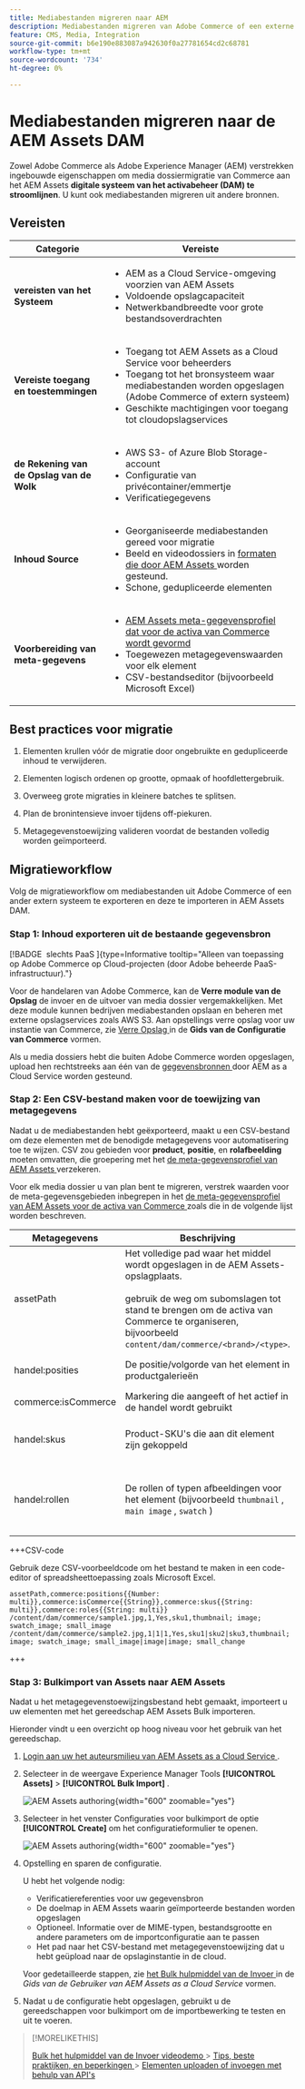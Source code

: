 ```yaml
---
title: Mediabestanden migreren naar AEM
description: Mediabestanden migreren van Adobe Commerce of een externe bron naar de AEM Assets DAM.
feature: CMS, Media, Integration
source-git-commit: b6e190e883087a942630f0a27781654cd2c68781
workflow-type: tm+mt
source-wordcount: '734'
ht-degree: 0%

---
```



# Mediabestanden migreren naar de AEM Assets DAM

Zowel Adobe Commerce als Adobe Experience Manager (AEM) verstrekken ingebouwde eigenschappen om media dossiermigratie van Commerce aan het AEM Assets **digitale systeem van het activabeheer (DAM) te stroomlijnen**. U kunt ook mediabestanden migreren uit andere bronnen.

## Vereisten

| Categorie | Vereiste |
|----------|-------------|
| **vereisten van het Systeem** | <ul><li>AEM as a Cloud Service-omgeving voorzien van AEM Assets</li><li>Voldoende opslagcapaciteit</li><li>Netwerkbandbreedte voor grote bestandsoverdrachten</li></ul> |
| **Vereiste toegang en toestemmingen** | <ul><li>Toegang tot AEM Assets as a Cloud Service voor beheerders</li><li>Toegang tot het bronsysteem waar mediabestanden worden opgeslagen (Adobe Commerce of extern systeem)</li><li>Geschikte machtigingen voor toegang tot cloudopslagservices</li></ul> |
| **de Rekening van de Opslag van de Wolk** | <ul><li>AWS S3- of Azure Blob Storage-account</li><li>Configuratie van privécontainer/emmertje</li><li>Verificatiegegevens</li></ul> |
| **Inhoud Source** | <ul><li>Georganiseerde mediabestanden gereed voor migratie</li><li>Beeld en videodossiers in <a href="https://experienceleague.adobe.com/en/docs/experience-manager-cloud-service/content/assets/file-format-support#image-formats"> formaten die door AEM Assets </a> worden gesteund.</li><li>Schone, gedupliceerde elementen</li></li> |
| **Voorbereiding van meta-gegevens** | <ul><li><a href="https://experienceleague.adobe.com/en/docs/commerce-admin/content-design/aem-asset-management/getting-started/aem-assets-configure-aem"> AEM Assets meta-gegevensprofiel dat voor de activa van Commerce wordt gevormd </a></li><li>Toegewezen metagegevenswaarden voor elk element</li><li>CSV-bestandseditor (bijvoorbeeld Microsoft Excel)</li></ul> |

## Best practices voor migratie

1. Elementen krullen vóór de migratie door ongebruikte en gedupliceerde inhoud te verwijderen.

1. Elementen logisch ordenen op grootte, opmaak of hoofdlettergebruik.

1. Overweeg grote migraties in kleinere batches te splitsen.

1. Plan de bronintensieve invoer tijdens off-piekuren.

1. Metagegevenstoewijzing valideren voordat de bestanden volledig worden geïmporteerd.

## Migratieworkflow

Volg de migratieworkflow om mediabestanden uit Adobe Commerce of een ander extern systeem te exporteren en deze te importeren in AEM Assets DAM.

### Stap 1: Inhoud exporteren uit de bestaande gegevensbron

[!BADGE &#x200B; slechts PaaS &#x200B;]{type=Informative tooltip="Alleen van toepassing op Adobe Commerce op Cloud-projecten (door Adobe beheerde PaaS-infrastructuur)."}

Voor de handelaren van Adobe Commerce, kan de **Verre module van de Opslag** de invoer en de uitvoer van media dossier vergemakkelijken. Met deze module kunnen bedrijven mediabestanden opslaan en beheren met externe opslagservices zoals AWS S3. Aan opstellings verre opslag voor uw instantie van Commerce, zie [ Verre Opslag ](https://experienceleague.adobe.com/en/docs/commerce-operations/configuration-guide/storage/remote-storage/remote-storage-aws-s3) in de **Gids van de Configuratie van Commerce** vormen.

Als u media dossiers hebt die buiten Adobe Commerce worden opgeslagen, upload hen rechtstreeks aan één van de [ gegevensbronnen ](https://experienceleague.adobe.com/en/docs/experience-manager-cloud-service/content/assets/assets-view/bulk-import-assets-view#prerequisites) door AEM as a Cloud Service worden gesteund.

### Stap 2: Een CSV-bestand maken voor de toewijzing van metagegevens

Nadat u de mediabestanden hebt geëxporteerd, maakt u een CSV-bestand om deze elementen met de benodigde metagegevens voor automatisering toe te wijzen. CSV zou gebieden voor **product**, **positie**, en **rolafbeelding** moeten omvatten, die groepering met het [ de meta-gegevensprofiel van AEM Assets ](configure-aem.md#configure-a-metadata-profile) verzekeren.

Voor elk media dossier u van plan bent te migreren, verstrek waarden voor de meta-gegevensgebieden inbegrepen in het [ de meta-gegevensprofiel van AEM Assets voor de activa van Commerce ](configure-aem.md) zoals die in de volgende lijst worden beschreven.

| Metagegevens | Beschrijving | Waarde |
|-------|-------------|--------|
| assetPath | Het volledige pad waar het middel wordt opgeslagen in de AEM Assets-opslagplaats.<br><br> gebruik de weg om subomslagen tot stand te brengen om de activa van Commerce te organiseren, bijvoorbeeld `content/dam/commerce/<brand>/<type>`. | `/content/dam/commerce/<sub-folder>/..<filename>` |
| handel:posities | De positie/volgorde van het element in productgalerieën | Meerdere numerieke waarden, gescheiden door pipe (zie CSV-bestand) |
| commerce:isCommerce | Markering die aangeeft of het actief in de handel wordt gebruikt | `Yes` |
| handel:skus | Product-SKU&#39;s die aan dit element zijn gekoppeld | Meerdere tekenreekswaarden, gescheiden door pipe (zie CSV-bestand) |
| handel:rollen | De rollen of typen afbeeldingen voor het element (bijvoorbeeld `thumbnail` , `main image` , `swatch` ) | Meerdere waarden, gescheiden door puntkomma&#39;s (bijvoorbeeld &quot;miniatuur; afbeelding; staal_afbeelding; small_image&quot;) |

+++CSV-code

Gebruik deze CSV-voorbeeldcode om het bestand te maken in een code-editor of spreadsheettoepassing zoals Microsoft Excel.

```csv
assetPath,commerce:positions{{Number: multi}},commerce:isCommerce{{String}},commerce:skus{{String: multi}},commerce:roles{{String: multi}}
/content/dam/commerce/sample1.jpg,1,Yes,sku1,thumbnail; image; swatch_image; small_image
/content/dam/commerce/sample2.jpg,1|1|1,Yes,sku1|sku2|sku3,thumbnail; image; swatch_image; small_image|image|image; small_change
```

+++

### Stap 3: Bulkimport van Assets naar AEM Assets

Nadat u het metagegevenstoewijzingsbestand hebt gemaakt, importeert u uw elementen met het gereedschap AEM Assets Bulk importeren.

Hieronder vindt u een overzicht op hoog niveau voor het gebruik van het gereedschap.

1. [ Login aan uw het auteursmilieu van AEM Assets as a Cloud Service ](https://experienceleague.adobe.com/en/docs/experience-manager-cloud-service/content/onboarding/journey/aem-users#login-aem).

1. Selecteer in de weergave Experience Manager Tools **[!UICONTROL Assets]** > **[!UICONTROL Bulk Import]** .

   ![ AEM Assets authoring ](../assets/aem-assets-bulk-import-selection.png){width="600" zoomable="yes"}

1. Selecteer in het venster Configuraties voor bulkimport de optie **[!UICONTROL Create]** om het configuratieformulier te openen.

   ![ AEM Assets authoring ](../assets/aem-assets-bulk-import-configuration.png){width="600" zoomable="yes"}

1. Opstelling en sparen de configuratie.

   U hebt het volgende nodig:

   * Verificatiereferenties voor uw gegevensbron
   * De doelmap in AEM Assets waarin geïmporteerde bestanden worden opgeslagen
   * Optioneel. Informatie over de MIME-typen, bestandsgrootte en andere parameters om de importconfiguratie aan te passen
   * Het pad naar het CSV-bestand met metagegevenstoewijzing dat u hebt geüpload naar de opslaginstantie in de cloud.

   Voor gedetailleerde stappen, zie [ het Bulk hulpmiddel van de Invoer ](https://experienceleague.adobe.com/en/docs/experience-manager-cloud-service/content/assets/manage/add-assets#configure-bulk-ingestor-tool) in de *Gids van de Gebruiker van AEM Assets as a Cloud Service* vormen.

1. Nadat u de configuratie hebt opgeslagen, gebruikt u de gereedschappen voor bulkimport om de importbewerking te testen en uit te voeren.

>[!MORELIKETHIS]
>
> [ Bulk het hulpmiddel van de Invoer videodemo ](https://experienceleague.adobe.com/en/docs/experience-manager-cloud-service/content/assets/manage/add-assets#asset-bulk-ingestor)
> &#x200B;> [Tips, beste praktijken, en beperkingen ](https://experienceleague.adobe.com/en/docs/experience-manager-cloud-service/content/assets/manage/add-assets#tips-limitations)
> &#x200B;> [Elementen uploaden of invoegen met behulp van API&#39;s ](https://experienceleague.adobe.com/en/docs/experience-manager-cloud-service/content/assets/admin/developer-reference-material-apis#asset-upload)
